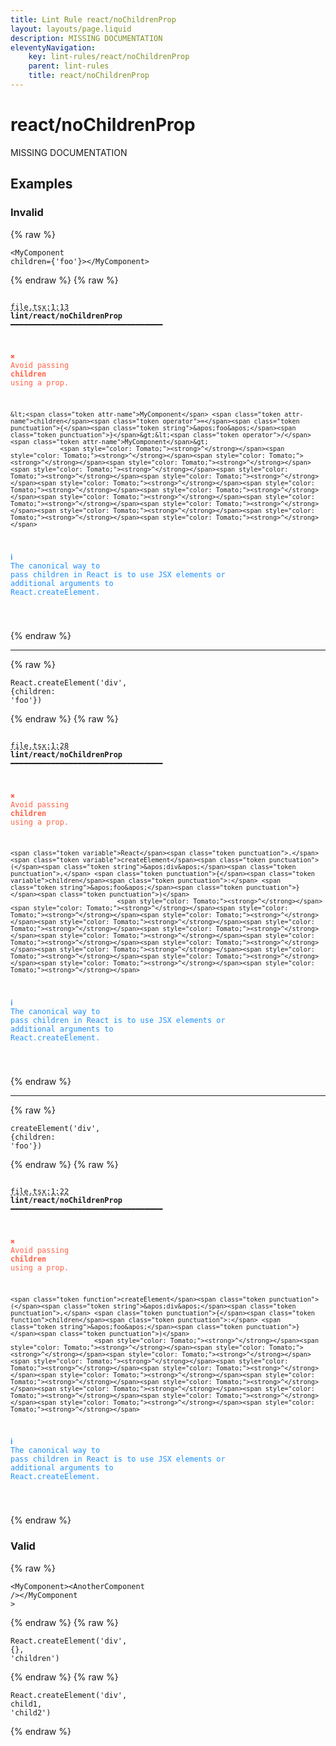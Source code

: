 ```yaml
---
title: Lint Rule react/noChildrenProp
layout: layouts/page.liquid
description: MISSING DOCUMENTATION
eleventyNavigation:
	key: lint-rules/react/noChildrenProp
	parent: lint-rules
	title: react/noChildrenProp
---
```


# react/noChildrenProp

MISSING DOCUMENTATION

<!-- EVERYTHING BELOW IS AUTOGENERATED. SEE SCRIPTS FOLDER FOR UPDATE SCRIPTS hash(59da15e9d982d281e51c8233c346b1f12f44624a) -->

## Examples
### Invalid
{% raw %}<pre class="language-text"><code class="language-text">&lt;<span class="token attr-name">MyComponent</span> <span class="token attr-name">children</span><span class="token operator">=</span><span class="token punctuation">{</span><span class="token string">&apos;foo&apos;</span><span class="token punctuation">}</span>&gt;&lt;<span class="token operator">/</span><span class="token attr-name">MyComponent</span>&gt;</code></pre>{% endraw %}
{% raw %}<pre class="language-text"><code class="language-text">
 <span style="text-decoration-style: dashed; text-decoration-line: underline;">file.tsx:1:13</span> <strong>lint/react/noChildrenProp</strong> ━━━━━━━━━━━━━━━━━━━━━━━━━━━━━━━━━━

  <strong><span style="color: Tomato;">✖ </span></strong><span style="color: Tomato;">Avoid passing </span><span style="color: Tomato;"><strong>children</strong></span><span style="color: Tomato;"> using a prop.</span>

    &lt;<span class="token attr-name">MyComponent</span> <span class="token attr-name">children</span><span class="token operator">=</span><span class="token punctuation">{</span><span class="token string">&apos;foo&apos;</span><span class="token punctuation">}</span>&gt;&lt;<span class="token operator">/</span><span class="token attr-name">MyComponent</span>&gt;
                 <span style="color: Tomato;"><strong>^</strong></span><span style="color: Tomato;"><strong>^</strong></span><span style="color: Tomato;"><strong>^</strong></span><span style="color: Tomato;"><strong>^</strong></span><span style="color: Tomato;"><strong>^</strong></span><span style="color: Tomato;"><strong>^</strong></span><span style="color: Tomato;"><strong>^</strong></span><span style="color: Tomato;"><strong>^</strong></span><span style="color: Tomato;"><strong>^</strong></span><span style="color: Tomato;"><strong>^</strong></span><span style="color: Tomato;"><strong>^</strong></span><span style="color: Tomato;"><strong>^</strong></span><span style="color: Tomato;"><strong>^</strong></span><span style="color: Tomato;"><strong>^</strong></span><span style="color: Tomato;"><strong>^</strong></span><span style="color: Tomato;"><strong>^</strong></span>

  <strong><span style="color: DodgerBlue;">ℹ </span></strong><span style="color: DodgerBlue;">The canonical way to pass children in React is to use JSX elements or</span>
    <span style="color: DodgerBlue;">additional arguments to React.createElement.</span>

</code></pre>{% endraw %}

---------------

{% raw %}<pre class="language-text"><code class="language-text"><span class="token variable">React</span><span class="token punctuation">.</span><span class="token variable">createElement</span><span class="token punctuation">(</span><span class="token string">&apos;div&apos;</span><span class="token punctuation">,</span> <span class="token punctuation">{</span><span class="token variable">children</span><span class="token punctuation">:</span> <span class="token string">&apos;foo&apos;</span><span class="token punctuation">}</span><span class="token punctuation">)</span></code></pre>{% endraw %}
{% raw %}<pre class="language-text"><code class="language-text">
 <span style="text-decoration-style: dashed; text-decoration-line: underline;">file.tsx:1:28</span> <strong>lint/react/noChildrenProp</strong> ━━━━━━━━━━━━━━━━━━━━━━━━━━━━━━━━━━

  <strong><span style="color: Tomato;">✖ </span></strong><span style="color: Tomato;">Avoid passing </span><span style="color: Tomato;"><strong>children</strong></span><span style="color: Tomato;"> using a prop.</span>

    <span class="token variable">React</span><span class="token punctuation">.</span><span class="token variable">createElement</span><span class="token punctuation">(</span><span class="token string">&apos;div&apos;</span><span class="token punctuation">,</span> <span class="token punctuation">{</span><span class="token variable">children</span><span class="token punctuation">:</span> <span class="token string">&apos;foo&apos;</span><span class="token punctuation">}</span><span class="token punctuation">)</span>
                                <span style="color: Tomato;"><strong>^</strong></span><span style="color: Tomato;"><strong>^</strong></span><span style="color: Tomato;"><strong>^</strong></span><span style="color: Tomato;"><strong>^</strong></span><span style="color: Tomato;"><strong>^</strong></span><span style="color: Tomato;"><strong>^</strong></span><span style="color: Tomato;"><strong>^</strong></span><span style="color: Tomato;"><strong>^</strong></span><span style="color: Tomato;"><strong>^</strong></span><span style="color: Tomato;"><strong>^</strong></span><span style="color: Tomato;"><strong>^</strong></span><span style="color: Tomato;"><strong>^</strong></span><span style="color: Tomato;"><strong>^</strong></span><span style="color: Tomato;"><strong>^</strong></span><span style="color: Tomato;"><strong>^</strong></span>

  <strong><span style="color: DodgerBlue;">ℹ </span></strong><span style="color: DodgerBlue;">The canonical way to pass children in React is to use JSX elements or</span>
    <span style="color: DodgerBlue;">additional arguments to React.createElement.</span>

</code></pre>{% endraw %}

---------------

{% raw %}<pre class="language-text"><code class="language-text"><span class="token function">createElement</span><span class="token punctuation">(</span><span class="token string">&apos;div&apos;</span><span class="token punctuation">,</span> <span class="token punctuation">{</span><span class="token function">children</span><span class="token punctuation">:</span> <span class="token string">&apos;foo&apos;</span><span class="token punctuation">}</span><span class="token punctuation">)</span></code></pre>{% endraw %}
{% raw %}<pre class="language-text"><code class="language-text">
 <span style="text-decoration-style: dashed; text-decoration-line: underline;">file.tsx:1:22</span> <strong>lint/react/noChildrenProp</strong> ━━━━━━━━━━━━━━━━━━━━━━━━━━━━━━━━━━

  <strong><span style="color: Tomato;">✖ </span></strong><span style="color: Tomato;">Avoid passing </span><span style="color: Tomato;"><strong>children</strong></span><span style="color: Tomato;"> using a prop.</span>

    <span class="token function">createElement</span><span class="token punctuation">(</span><span class="token string">&apos;div&apos;</span><span class="token punctuation">,</span> <span class="token punctuation">{</span><span class="token function">children</span><span class="token punctuation">:</span> <span class="token string">&apos;foo&apos;</span><span class="token punctuation">}</span><span class="token punctuation">)</span>
                          <span style="color: Tomato;"><strong>^</strong></span><span style="color: Tomato;"><strong>^</strong></span><span style="color: Tomato;"><strong>^</strong></span><span style="color: Tomato;"><strong>^</strong></span><span style="color: Tomato;"><strong>^</strong></span><span style="color: Tomato;"><strong>^</strong></span><span style="color: Tomato;"><strong>^</strong></span><span style="color: Tomato;"><strong>^</strong></span><span style="color: Tomato;"><strong>^</strong></span><span style="color: Tomato;"><strong>^</strong></span><span style="color: Tomato;"><strong>^</strong></span><span style="color: Tomato;"><strong>^</strong></span><span style="color: Tomato;"><strong>^</strong></span><span style="color: Tomato;"><strong>^</strong></span><span style="color: Tomato;"><strong>^</strong></span>

  <strong><span style="color: DodgerBlue;">ℹ </span></strong><span style="color: DodgerBlue;">The canonical way to pass children in React is to use JSX elements or</span>
    <span style="color: DodgerBlue;">additional arguments to React.createElement.</span>

</code></pre>{% endraw %}
### Valid
{% raw %}<pre class="language-text"><code class="language-text">&lt;<span class="token attr-name">MyComponent</span>&gt;&lt;<span class="token attr-name">AnotherComponent</span> <span class="token operator">/</span>&gt;&lt;<span class="token operator">/</span><span class="token attr-name">MyComponent</span>  &gt;</code></pre>{% endraw %}
{% raw %}<pre class="language-text"><code class="language-text"><span class="token variable">React</span><span class="token punctuation">.</span><span class="token variable">createElement</span><span class="token punctuation">(</span><span class="token string">&apos;div&apos;</span><span class="token punctuation">,</span> <span class="token punctuation">{</span><span class="token punctuation">}</span><span class="token punctuation">,</span> <span class="token string">&apos;children&apos;</span><span class="token punctuation">)</span></code></pre>{% endraw %}
{% raw %}<pre class="language-text"><code class="language-text"><span class="token variable">React</span><span class="token punctuation">.</span><span class="token variable">createElement</span><span class="token punctuation">(</span><span class="token string">&apos;div&apos;</span><span class="token punctuation">,</span> <span class="token variable">child1</span><span class="token punctuation">,</span> <span class="token string">&apos;child2&apos;</span><span class="token punctuation">)</span></code></pre>{% endraw %}
